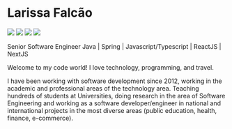 # Larissa Falcão
<div>
<a href="https://www.youtube.com/https://www.youtube.com/channel/UCpwQbijXpUSvhH7yNk17DKg" target="_blank"><img src="https://img.shields.io/badge/YouTube-ef4025?style=for-the-badge&logo=youtube&logoColor=white" target="_blank"></a>
<a href="https://instagram.com/larissafalcaodev" target="_blank"><img src="https://img.shields.io/badge/-Instagram-ef4025?style=for-the-badge&logo=instagram&logoColor=white" target="_blank"></a>
<a href = "mailto:larissafalcao.arruda@gmail.com"><img src="https://img.shields.io/badge/Gmail-ef4025?style=for-the-badge&logo=gmail&logoColor=white" target="_blank"></a>
<a href="https://www.linkedin.com/in/larissafalcao" target="_blank"><img src="https://img.shields.io/badge/-LinkedIn-ef4025?style=for-the-badge&logo=linkedin&logoColor=white" target="_blank"></a>   
</div>

Senior Software Engineer 
Java | Spring | Javascript/Typescript | ReactJS | NextJS 

Welcome to my code world! I love technology, programming, and travel. 

I have been working with software development since 2012, working in the academic and professional areas of the technology area. Teaching hundreds of students at Universities, doing research in the area of Software Engineering and working as a software developer/engineer in national and international projects in the most diverse areas (public education, health, finance, e-commerce).
